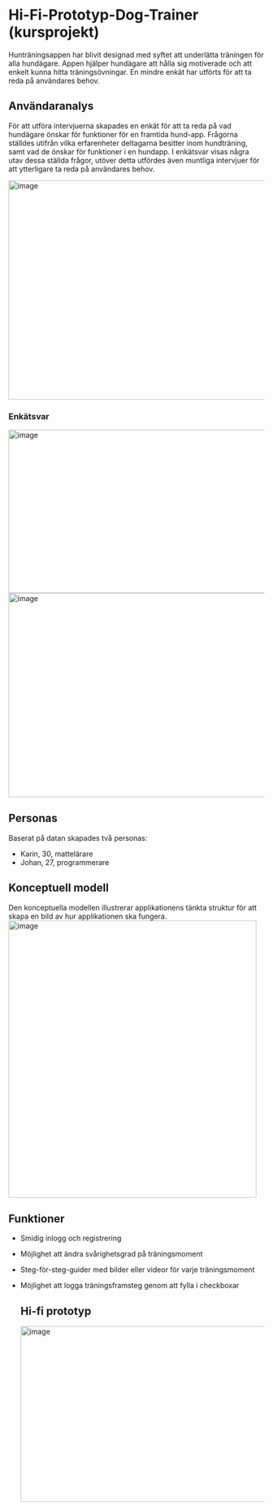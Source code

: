 # Hi-Fi-Prototyp-Dog-Trainer (kursprojekt)
Hunträningsappen har blivit designad med syftet att underlätta träningen för alla hundägare. Appen hjälper hundägare att hålla sig motiverade och att enkelt kunna hitta träningsövningar. En mindre enkät har utförts för att ta reda på användares behov. 

## Användaranalys
För att utföra intervjuerna skapades en enkät för att ta reda på vad hundägare önskar för funktioner för en framtida hund-app. Frågorna ställdes utifrån vilka erfarenheter deltagarna besitter inom hundträning, samt vad de önskar för funktioner i en hundapp. I enkätsvar visas några utav dessa ställda frågor, utöver detta utfördes även muntliga intervjuer för att ytterligare ta reda på användares behov. 

<img width="648" height="432" alt="image" src="https://github.com/user-attachments/assets/dd296739-daa5-471d-9b42-98ec31c659ea" />

### Enkätsvar 
<img width="826" height="322" alt="image" src="https://github.com/user-attachments/assets/5735d69a-bbeb-49cb-8f5d-ca26f7740270" />

<img width="831" height="402" alt="image" src="https://github.com/user-attachments/assets/ce93d8ee-173c-4f4b-82f6-40bbe655c8b9" />

##  Personas

Baserat på datan skapades två personas:

- Karin, 30, mattelärare
- Johan, 27, programmerare

## Konceptuell modell
Den konceptuella modellen illustrerar applikationens tänkta struktur för att skapa en bild av hur applikationen ska fungera. 
<img width="488" height="546" alt="image" src="https://github.com/user-attachments/assets/43ddfada-d539-4a67-b075-279243334af0" />

## Funktioner

* Smidig inlogg och registrering
* Möjlighet att ändra svårighetsgrad på träningsmoment
* Steg-för-steg-guider med bilder eller videor för varje träningsmoment
* Möjlighet att logga träningsframsteg genom att fylla i checkboxar
  

  ## Hi-fi prototyp
  
  <img width="1150" height="346" alt="image" src="https://github.com/user-attachments/assets/93421270-ecce-474d-b6c7-daa0bf3d9d02" />
